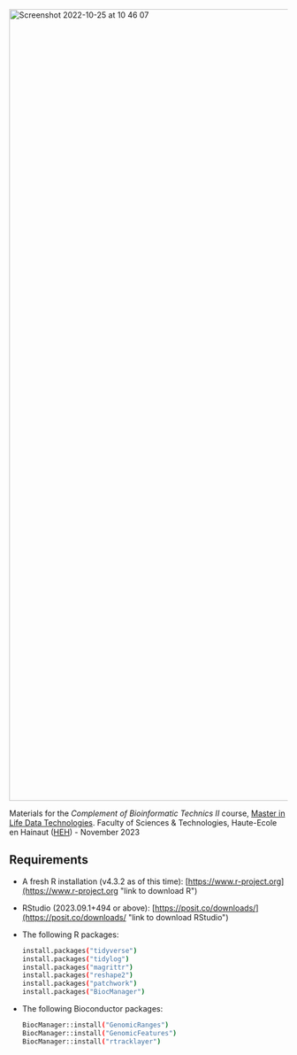 <img width="1430" alt="Screenshot 2022-10-25 at 10 46 07" src="https://user-images.githubusercontent.com/6929960/197727905-6b953946-1ac5-44f8-a780-ff99e974e276.png">

Materials for the *Complement of Bioinformatic Technics II* course, [Master in Life Data Technologies](https://www.heh.be/master-ingenieur-en-technologies-des-donnees-du-vivant "link to Master program course list").
Faculty of Sciences & Technologies, Haute-Ecole en Hainaut ([HEH](https://www.heh.be "link to HEH official webpage")) - November 2023


## Requirements

- A fresh R installation (v4.3.2 as of this time): [https://www.r-project.org](https://www.r-project.org "link to download R")
- RStudio (2023.09.1+494 or above): [https://posit.co/downloads/](https://posit.co/downloads/ "link to download RStudio")
- The following R packages:

  ```bash
  install.packages("tidyverse")
  install.packages("tidylog")
  install.packages("magrittr")
  install.packages("reshape2")
  install.packages("patchwork")
  install.packages("BiocManager")
  ```
- The following Bioconductor packages:

  ```bash
  BiocManager::install("GenomicRanges")
  BiocManager::install("GenomicFeatures")
  BiocManager::install("rtracklayer")
  ```
